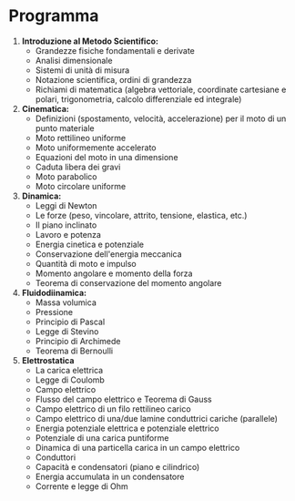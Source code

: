 # Programma

1) **Introduzione al Metodo Scientifico:**
    - Grandezze fisiche fondamentali e derivate
    - Analisi dimensionale
    - Sistemi di unità di misura
    - Notazione scientifica, ordini di grandezza
    - Richiami di matematica (algebra vettoriale, coordinate cartesiane e polari, trigonometria, calcolo differenziale ed integrale)
2) **Cinematica:**
    - Definizioni (spostamento, velocità, accelerazione) per il moto di un punto materiale
    - Moto rettilineo uniforme
    - Moto uniformemente accelerato
    - Equazioni del moto in una dimensione
    - Caduta libera dei gravi
    - Moto parabolico
    - Moto circolare uniforme
3) **Dinamica:**
    - Leggi di Newton
    - Le forze (peso, vincolare, attrito, tensione, elastica, etc.)
    - Il piano inclinato
    - Lavoro e potenza
    - Energia cinetica e potenziale
    - Conservazione dell'energia meccanica
    - Quantità di moto e impulso
    - Momento angolare e momento della forza
    - Teorema di conservazione del momento angolare
4) **Fluidodiinamica:**
    - Massa volumica
    - Pressione
    - Principio di Pascal
    - Legge di Stevino
    - Principio di Archimede
    - Teorema di Bernoulli
5) **Elettrostatica**
    - La carica elettrica
    - Legge di Coulomb
    - Campo elettrico
    - Flusso del campo elettrico e Teorema di Gauss
    - Campo elettrico di un filo rettilineo carico
    - Campo elettrico di una/due lamine conduttrici cariche (parallele)
    - Energia potenziale elettrica e potenziale elettrico
    - Potenziale di una carica puntiforme
    - Dinamica di una particella carica in un campo elettrico
    - Conduttori
    - Capacità e condensatori (piano e cilindrico)
    - Energia accumulata in un condensatore
    - Corrente e legge di Ohm
